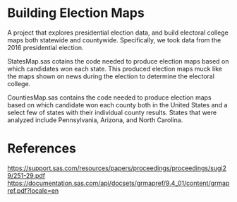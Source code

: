 # Building Election Maps
A project that explores presidential election data, and build electoral college maps both statewide and countywide. Specifically, we took data from the 2016 presidential election.

StatesMap.sas cotains the code needed to produce election maps based on which candidates won each state. This produced election maps muck like the maps shown on news during the election to determine the electoral college. 

CountiesMap.sas contains the code needed to produce election maps based on which candidate won each county both in the United States and a select few of states with their individual county results. States that were analyzed include Pennsylvania, Arizona, and North Carolina. 

# References
https://support.sas.com/resources/papers/proceedings/proceedings/sugi29/251-29.pdf
https://documentation.sas.com/api/docsets/grmapref/9.4_01/content/grmapref.pdf?locale=en

